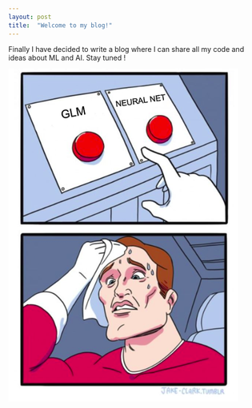 ```yaml
---
layout: post
title:  "Welcome to my blog!"
---
```



Finally I have decided to write a blog where I can share all my code and ideas about ML and AI. 
Stay tuned \!


![Fig1](/images/Fig1Post1.png)
